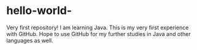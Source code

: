 # hello-world-
Very first repository! 
I am learning Java. This is my very first experience with GitHub. Hope to use GitHub for my further studies in Java and other languages as well. 
